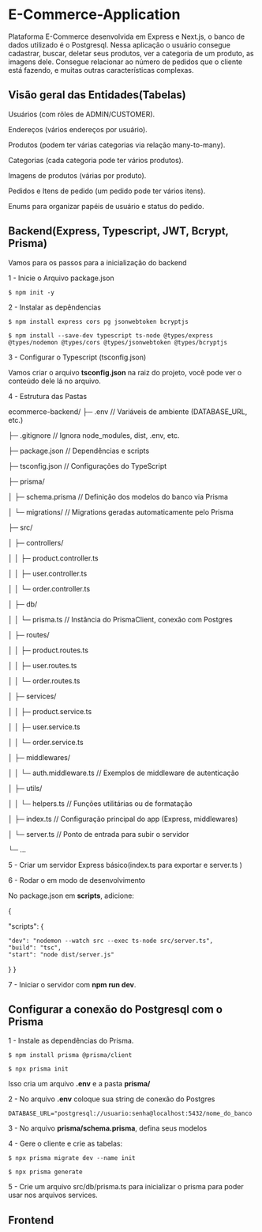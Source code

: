 # E-Commerce-Application
Plataforma E-Commerce desenvolvida em Express e Next.js, o banco de dados utilizado é o Postgresql. Nessa aplicação o usuário consegue cadastrar, buscar, deletar seus produtos, ver a categoria de um produto, as imagens dele. Consegue relacionar ao número de pedidos que o cliente está fazendo, e muitas outras características complexas.

## Visão geral das Entidades(Tabelas)

Usuários (com rôles de ADMIN/CUSTOMER).

Endereços (vários endereços por usuário).

Produtos (podem ter várias categorias via relação many-to-many).

Categorias (cada categoria pode ter vários produtos).

Imagens de produtos (várias por produto).

Pedidos e Itens de pedido (um pedido pode ter vários itens).

Enums para organizar papéis de usuário e status do pedido.

## Backend(Express, Typescript, JWT, Bcrypt, Prisma)
Vamos para os passos para a inicialização do backend

1 - Inicie o Arquivo package.json

```
$ npm init -y

```

2 - Instalar as depêndencias
```
$ npm install express cors pg jsonwebtoken bcryptjs

$ npm install --save-dev typescript ts-node @types/express @types/nodemon @types/cors @types/jsonwebtoken @types/bcryptjs

```

3 - Configurar o Typescript (tsconfig.json)

Vamos criar o arquivo **tsconfig.json** na raiz do projeto, você pode ver o conteúdo dele lá no arquivo.

4 - Estrutura das Pastas

ecommerce-backend/
├─ .env                 // Variáveis de ambiente (DATABASE_URL, etc.)

├─ .gitignore           // Ignora node_modules, dist, .env, etc.

├─ package.json         // Dependências e scripts

├─ tsconfig.json        // Configurações do TypeScript

├─ prisma/

│  ├─ schema.prisma     // Definição dos modelos do banco via Prisma

│  └─ migrations/       // Migrations geradas automaticamente pelo Prisma

├─ src/

│  ├─ controllers/

│  │  ├─ product.controller.ts

│  │  ├─ user.controller.ts

│  │  └─ order.controller.ts

│  ├─ db/

│  │  └─ prisma.ts      // Instância do PrismaClient, conexão com Postgres

│  ├─ routes/

│  │  ├─ product.routes.ts

│  │  ├─ user.routes.ts

│  │  └─ order.routes.ts

│  ├─ services/

│  │  ├─ product.service.ts

│  │  ├─ user.service.ts

│  │  └─ order.service.ts

│  ├─ middlewares/

│  │  └─ auth.middleware.ts  // Exemplos de middleware de autenticação

│  ├─ utils/

│  │  └─ helpers.ts     // Funções utilitárias ou de formatação

│  ├─ index.ts          // Configuração principal do app (Express, middlewares)

│  └─ server.ts         // Ponto de entrada para subir o servidor

└─ ...




5 - Criar um servidor Express básico(index.ts para exportar e server.ts )

6 - Rodar o em modo de desenvolvimento

No package.json em **scripts**, adicione:

{

  "scripts": {
  
    "dev": "nodemon --watch src --exec ts-node src/server.ts",
    "build": "tsc",
    "start": "node dist/server.js"
  }
}

7 - Iniciar o servidor com **npm run dev**.

## Configurar a conexão do Postgresql com o Prisma

1 - Instale as dependências do Prisma.

```
$ npm install prisma @prisma/client

$ npx prisma init

```

Isso cria um arquivo **.env** e a pasta **prisma/**

2 - No arquivo **.env** coloque sua string de conexão do Postgres

`DATABASE_URL="postgresql://usuario:senha@localhost:5432/nome_do_banco`

3 - No arquivo **prisma/schema.prisma**, defina seus modelos

4 - Gere o cliente e crie as tabelas:

```
$ npx prisma migrate dev --name init

$ npx prisma generate
```

5 - Crie um arquivo src/db/prisma.ts para inicializar o prisma para poder usar nos arquivos services.

## Frontend
